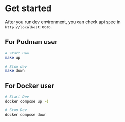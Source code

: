 # Get started

After you run dev environment, you can check api spec in `http://localhost:8080`.
## For Podman user
```bash
# Start Dev
make up

# Stop dev
make down
```

## For Docker user
```bash
# Start Dev
docker compose up -d

# Stop Dev
docker compose down
```